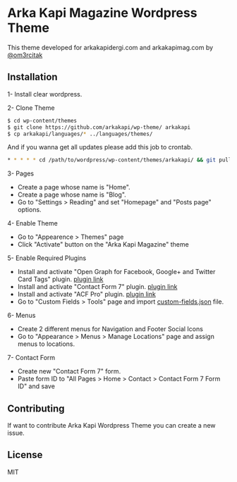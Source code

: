 # Arka Kapi Magazine Wordpress Theme

This theme developed for arkakapidergi.com and arkakapimag.com by [@om3rcitak](https://github.com/om3rcitak)

## Installation

1- Install clear wordpress.

2- Clone Theme
   ```sh
   $ cd wp-content/themes
   $ git clone https://github.com/arkakapi/wp-theme/ arkakapi
   $ cp arkakapi/languages/* ../languages/themes/
   ```
And if you wanna get all updates please add this job to crontab.
 
```sh
* * * * * cd /path/to/wordpress/wp-content/themes/arkakapi/ && git pull origin master
```

3- Pages
   - Create a page whose name is "Home".
   - Create a page whose name is "Blog".
   - Go to "Settings > Reading" and set "Homepage" and "Posts page" options.

4- Enable Theme
- Go to "Appearence > Themes" page
- Click "Activate" button on the "Arka Kapi Magazine" theme

5- Enable Required Plugins
- Install and activate "Open Graph for Facebook, Google+ and Twitter Card Tags" plugin. [plugin link](https://wordpress.org/plugins/wonderm00ns-simple-facebook-open-graph-tags/)
- Install and activate "Contact Form 7" plugin. [plugin link](https://wordpress.org/plugins/contact-form-7/)
- Install and activate "ACF Pro" plugin. [plugin link](https://www.advancedcustomfields.com/pro/)
- Go to "Custom Fields > Tools" page and import [custom-fields.json](custom-fields.json) file.

6- Menus
- Create 2 different menus for Navigation and Footer Social Icons
- Go to "Appearance > Menus > Manage Locations" page and assign menus to locations.

7- Contact Form
- Create new "Contact Form 7" form.
- Paste form ID to "All Pages > Home > Contact > Contact Form 7 Form ID" and save

## Contributing
If want to contribute Arka Kapi Wordpress Theme you can create a new issue.

License
----
MIT
